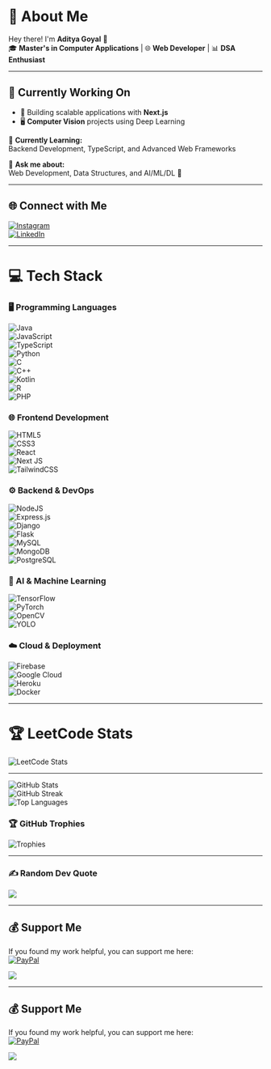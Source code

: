 # 💫 About Me  
Hey there! I'm **Aditya Goyal** 👋  
🎓 **Master's in Computer Applications** | 🌐 **Web Developer** | 📊 **DSA Enthusiast**

---

## 🔭 Currently Working On  
- 🚀 Building scalable applications with **Next.js**  
- 🖥️ **Computer Vision** projects using Deep Learning  

🌱 **Currently Learning:**  
Backend Development, TypeScript, and Advanced Web Frameworks  

💬 **Ask me about:**  
Web Development, Data Structures, and AI/ML/DL 🤖  

---

## 🌐 Connect with Me  
[![Instagram](https://img.shields.io/badge/Instagram-%23E4405F.svg?style=for-the-badge&logo=instagram&logoColor=white)](https://instagram.com/__.adityagoyal)  
[![LinkedIn](https://img.shields.io/badge/LinkedIn-%230A66C2.svg?style=for-the-badge&logo=linkedin&logoColor=white)](https://linkedin.com/in/aditya-goyal)  

---

# 💻 Tech Stack  

### 🖥️ Programming Languages  
![Java](https://img.shields.io/badge/Java-%23ED8B00.svg?style=for-the-badge&logo=openjdk&logoColor=white)  
![JavaScript](https://img.shields.io/badge/JavaScript-%23F7DF1E.svg?style=for-the-badge&logo=javascript&logoColor=%23323330)  
![TypeScript](https://img.shields.io/badge/TypeScript-%23007ACC.svg?style=for-the-badge&logo=typescript&logoColor=white)  
![Python](https://img.shields.io/badge/Python-3670A0?style=for-the-badge&logo=python&logoColor=ffdd54)  
![C](https://img.shields.io/badge/C-%2300599C.svg?style=for-the-badge&logo=c&logoColor=white)  
![C++](https://img.shields.io/badge/C++-%2300599C.svg?style=for-the-badge&logo=c%2B%2B&logoColor=white)  
![Kotlin](https://img.shields.io/badge/Kotlin-%237F52FF.svg?style=for-the-badge&logo=kotlin&logoColor=white)  
![R](https://img.shields.io/badge/R-%23276DC3.svg?style=for-the-badge&logo=r&logoColor=white)  
![PHP](https://img.shields.io/badge/PHP-%23777BB4.svg?style=for-the-badge&logo=php&logoColor=white)  

### 🌐 Frontend Development  
![HTML5](https://img.shields.io/badge/HTML5-%23E34F26.svg?style=for-the-badge&logo=html5&logoColor=white)  
![CSS3](https://img.shields.io/badge/CSS3-%231572B6.svg?style=for-the-badge&logo=css3&logoColor=white)  
![React](https://img.shields.io/badge/React-%2320232a.svg?style=for-the-badge&logo=react&logoColor=%2361DAFB)  
![Next JS](https://img.shields.io/badge/Next-black?style=for-the-badge&logo=next.js&logoColor=white)  
![TailwindCSS](https://img.shields.io/badge/TailwindCSS-%2338B2AC.svg?style=for-the-badge&logo=tailwind-css&logoColor=white)  

### ⚙️ Backend & DevOps  
![NodeJS](https://img.shields.io/badge/Node.js-6DA55F?style=for-the-badge&logo=node.js&logoColor=white)  
![Express.js](https://img.shields.io/badge/Express.js-%23404d59.svg?style=for-the-badge&logo=express&logoColor=%2361DAFB)  
![Django](https://img.shields.io/badge/Django-%23092E20.svg?style=for-the-badge&logo=django&logoColor=white)  
![Flask](https://img.shields.io/badge/Flask-%23000000.svg?style=for-the-badge&logo=flask&logoColor=white)  
![MySQL](https://img.shields.io/badge/MySQL-%2300000f.svg?style=for-the-badge&logo=mysql&logoColor=white)  
![MongoDB](https://img.shields.io/badge/MongoDB-%234ea94b.svg?style=for-the-badge&logo=mongodb&logoColor=white)  
![PostgreSQL](https://img.shields.io/badge/PostgreSQL-%23316192.svg?style=for-the-badge&logo=postgresql&logoColor=white)  

### 🤖 AI & Machine Learning  
![TensorFlow](https://img.shields.io/badge/TensorFlow-%23FF6F00.svg?style=for-the-badge&logo=tensorflow&logoColor=white)  
![PyTorch](https://img.shields.io/badge/PyTorch-%23EE4C2C.svg?style=for-the-badge&logo=pytorch&logoColor=white)  
![OpenCV](https://img.shields.io/badge/OpenCV-%235C3EE8.svg?style=for-the-badge&logo=opencv&logoColor=white)  
![YOLO](https://img.shields.io/badge/YOLO-%23FFDA44.svg?style=for-the-badge&logo=yolo&logoColor=black)  

### ☁️ Cloud & Deployment  
![Firebase](https://img.shields.io/badge/Firebase-039BE5?style=for-the-badge&logo=firebase&logoColor=white)  
![Google Cloud](https://img.shields.io/badge/GoogleCloud-%234285F4.svg?style=for-the-badge&logo=google-cloud&logoColor=white)  
![Heroku](https://img.shields.io/badge/Heroku-%23430098.svg?style=for-the-badge&logo=heroku&logoColor=white)  
![Docker](https://img.shields.io/badge/Docker-%232496ED.svg?style=for-the-badge&logo=docker&logoColor=white)  

---

# 🏆 LeetCode Stats  
![LeetCode Stats](https://leetcard.jacoblin.cool/aditya3815?theme=dark&font=Goldman&ext=activity)  

---

![GitHub Stats](https://github-readme-stats.vercel.app/api?username=adityagoyal200&theme=radical&show_icons=true)  
![GitHub Streak](https://github-readme-streak-stats.herokuapp.com/?user=adityagoyal200&theme=radical)  
![Top Languages](https://github-readme-stats.vercel.app/api/top-langs/?username=adityagoyal200&layout=compact&theme=radical&langs_count=10)

### 🏆 GitHub Trophies
![Trophies](https://github-profile-trophy.vercel.app/?username=adityagoyal200&theme=monokai&no-frame=true&margin-w=4)

---

### ✍️ Random Dev Quote  
![](https://quotes-github-readme.vercel.app/api?type=horizontal&theme=dark)  

---

## 💰 Support Me  
If you found my work helpful, you can support me here:  
[![PayPal](https://img.shields.io/badge/PayPal-00457C?style=for-the-badge&logo=paypal&logoColor=white)](https://paypal.me/@adityaGoyal3815)  

[![](https://visitcount.itsvg.in/api?id=adityagoyal200&label=Profile%20Views&pretty=false)](https://visitcount.itsvg.in)


---

## 💰 Support Me  
If you found my work helpful, you can support me here:  
[![PayPal](https://img.shields.io/badge/PayPal-00457C?style=for-the-badge&logo=paypal&logoColor=white)](https://paypal.me/@adityaGoyal3815)  

[![](https://visitcount.itsvg.in/api?id=adityagoyal200&label=Profile%20Views&pretty=false)](https://visitcount.itsvg.in)

